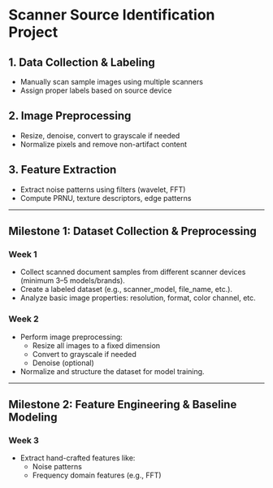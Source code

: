 # Scanner Source Identification Project  

## 1. Data Collection & Labeling  
- Manually scan sample images using multiple scanners  
- Assign proper labels based on source device  

## 2. Image Preprocessing  
- Resize, denoise, convert to grayscale if needed  
- Normalize pixels and remove non-artifact content  

## 3. Feature Extraction  
- Extract noise patterns using filters (wavelet, FFT)  
- Compute PRNU, texture descriptors, edge patterns  

---

## Milestone 1: Dataset Collection & Preprocessing  

### Week 1  
- Collect scanned document samples from different scanner devices (minimum 3–5 models/brands).  
- Create a labeled dataset (e.g., scanner_model, file_name, etc.).  
- Analyze basic image properties: resolution, format, color channel, etc.  

### Week 2  
- Perform image preprocessing:  
  - Resize all images to a fixed dimension  
  - Convert to grayscale if needed  
  - Denoise (optional)  
- Normalize and structure the dataset for model training.  

---

## Milestone 2: Feature Engineering & Baseline Modeling  

### Week 3  
- Extract hand-crafted features like:  
  - Noise patterns  
  - Frequency domain features (e.g., FFT)  

